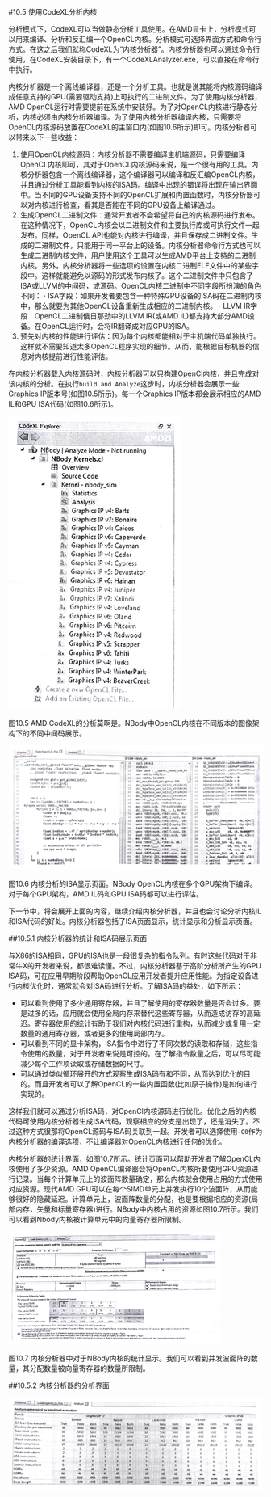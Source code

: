 #10.5 使用CodeXL分析内核

分析模式下，CodeXL可以当做静态分析工具使用。在AMD显卡上，分析模式可以用来编译、分析和反汇编一个OpenCL内核。分析模式可选择界面方式和命令行方式。在这之后我们就称CodeXL为“内核分析器”。内核分析器也可以通过命令行使用，在CodeXL安装目录下，有一个CodeXLAnalyzer.exe，可以直接在命令行中执行。

内核分析器是一个离线编译器，还是一个分析工具。也就是说其能将内核源码编译成任意支持的GPU(需要驱动支持)上可执行的二进制文件。为了使用内核分析器，AMD OpenCL运行时需要提前在系统中安装好。为了对OpenCL内核进行静态分析，内核必须由内核分析器编译。为了使用内核分析器编译内核，只需要将OpenCL内核源码放置在CodeXL的主窗口内(如图10.6所示)即可。内核分析器可以带来以下一些收益：

1. 使用OpenCL内核源码：内核分析器不需要编译主机端源码，只需要编译OpenCL内核即可，其对于OpenCL内核源码来说，是一个很有用的工具。内核分析器包含一个离线编译器，这个编译器可以编译和反汇编OpenCL内核，并且通过分析工具能看到内核的ISA码。编译中出现的错误将出现在输出界面中。当不同的GPU设备支持不同的OpenCL扩展和内置函数时，内核分析器可以对内核进行检查，看其是否能在不同的GPU设备上编译通过。
2. 生成OpenCL二进制文件：通常开发者不会希望将自己的内核源码进行发布。在这种情况下，OpenCL内核会以二进制文件和主要执行库或可执行文件一起发布。同样，OpenCL API也能对内核进行编译，并且保存成二进制文件。生成的二进制文件，只能用于同一平台上的设备。内核分析器命令行方式也可以生成二进制内核文件，用户使用这个工具可以生成AMD平台上支持的二进制内核。另外，内核分析器将一些选项的设置在内核二进制ELF文件中的某些字段中。这样就能避免以源码的形式发布内核了。这个二进制文件中只包含了ISA或LLVM的中间码，或源码。OpenCL内核二进制中不同字段所扮演的角色不同：
	· ISA字段：如果开发者要包含一种特殊GPU设备的ISA码在二进制内核中，那么就要为其他OpenCL设备重新生成相应的二进制内核。
    · LLVM IR字段：OpenCL二进制俄日那劲中的LLVM IR(或AMD IL)都支持大部分AMD设备。在OpenCL运行时，会将IR翻译成对应GPU的ISA。
3. 预先对内核的性能进行评估：因为每个内核都能相对于主机端代码单独执行。这样就不需要知道太多OpenCL程序实现的细节。从而，能根据目标机器的信息对内核提前进行性能评估。

在内核分析器载入内核源码时，内核分析器可以只构建OpenCl内核，并且完成对该内核的分析。在执行`build and Analyze`这步时，内核分析器会展示一些Graphics IP版本号(如图10.5所示)。每一个Graphics IP版本都会展示相应的AMD IL和GPU ISA代码(如图10.6所示)。

![](../../images/chapter10/10-5.png)

图10.5 AMD CodeXL的分析莫啊是。NBody中OpenCL内核在不同版本的图像架构下的不同中间码展示。

![](../../images/chapter10/10-6.png)

图10.6 内核分析的ISA显示页面。NBody OpenCL内核在多个GPU架构下编译。对于每个GPU架构，AMD IL码和GPU ISA码都可以进行评估。

下一节中，将会展开上面的内容，继续介绍内核分析器，并且也会讨论分析内核IL和ISA代码的好处。内核分析器包括了ISA页面显示，统计显示和分析显示页面。

##10.5.1 内核分析器的统计和ISA码展示页面

与X86的ISA相同，GPU的ISA也是一段很复杂的指令队列。有时这些代码对于非常牛X的开发者来说，都很难读懂。不过，内核分析器基于高阶分析所产生的GPU ISA码，可在应用早期阶段帮助OpenCL应用开发者提升应用性能。为指定设备进行内核优化时，通常就会对ISA码进行分析。了解ISA码的益处，如下所示：

- 可以看到使用了多少通用寄存器，并且了解使用的寄存器数量是否会过多。要是过多的话，应用就会使用全局内存来替代这些寄存器，从而造成访存的高延迟。寄存器使用的统计有助于我们对内核代码进行重构，从而减少或复用一定数量的通用寄存器，或者更多的使用局部内存。
- 可以看到不同的显卡架构，ISA指令中进行了不同次数的读取和存储，这些指令使用的数量，对于开发者来说是可控的。在了解指令数量之后，可以尽可能减少每个工作项读取或存储数据的尺寸。
- 可以通过类似循环展开的方式观察生成ISA码有和不同，从而达到优化的目的。而且开发者可以了解OpenCL的一些内置函数(比如原子操作)是如何进行实现的。

这样我们就可以通过分析ISA码，对OpenCl内核源码进行优化。优化之后的内核代码可使用内核分析器生成ISA代码，观察相应的分支是出现了，还是消失了。不过这种方式很那将OpenCL源码与ISA码关联到一起。开发者可以选择使用`-O0`作为内核分析器的编译选项，不让编译器对OpenCL内核进行任何的优化。

内核分析器的统计界面，如图10.7所示。统计页面可以帮助开发者了解OpenCL内核使用了多少资源。AMD OpenCL编译器会将OpenCL内核所要使用GPU资源进行记录。当每个计算单元上的波面阵数量确定，那么内核就会使用占用的方式使用对应资源。现代AMD GPU可以在每个SIMD单元上并发执行10个波面阵，从而能够很好的隐藏延迟。计算单元上，波面阵数量的分配，也是要根据相应的资源(局部内存，矢量和标量寄存器)进行。NBody中内核占用的资源如图10.7所示。我们可以看到Nbody内核被计算单元中的向量寄存器所限制。

![](../../images/chapter10/10-7.png)

图10.7 内核分析器中对于NBody内核的统计显示。我们可以看到并发波面阵的数量，其分配数量被向量寄存器的数量所限制。

##10.5.2 内核分析器的分析界面




![](../../images/chapter10/10-8.png)

